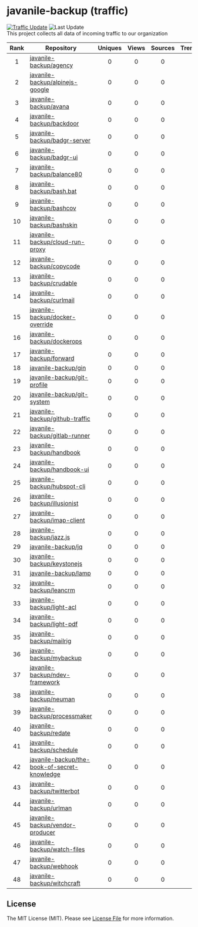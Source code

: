 # javanile-backup (traffic)
[![Traffic Update](https://github.com/javanile/github-traffic/actions/workflows/update.yml/badge.svg)](https://github.com/javanile/github-traffic/actions/workflows/update.yml)
![Last Update](https://img.shields.io/badge/Last%20Update-2025--10--26%2008%3A30%3A54%20UTC-blue)  
This project collects all data of incoming traffic to our organization  

| Rank | Repository | Uniques | Views | Sources | Trend |
|:----:|------------|:-----:|:-------:|:-------:|:-----:|
| 1 | [javanile-backup/agency](https://github.com/javanile-backup/agency) | 0 | 0 | 0 |  |
| 2 | [javanile-backup/alpinejs-google](https://github.com/javanile-backup/alpinejs-google) | 0 | 0 | 0 |  |
| 3 | [javanile-backup/avana](https://github.com/javanile-backup/avana) | 0 | 0 | 0 |  |
| 4 | [javanile-backup/backdoor](https://github.com/javanile-backup/backdoor) | 0 | 0 | 0 |  |
| 5 | [javanile-backup/badgr-server](https://github.com/javanile-backup/badgr-server) | 0 | 0 | 0 |  |
| 6 | [javanile-backup/badgr-ui](https://github.com/javanile-backup/badgr-ui) | 0 | 0 | 0 |  |
| 7 | [javanile-backup/balance80](https://github.com/javanile-backup/balance80) | 0 | 0 | 0 |  |
| 8 | [javanile-backup/bash.bat](https://github.com/javanile-backup/bash.bat) | 0 | 0 | 0 |  |
| 9 | [javanile-backup/bashcov](https://github.com/javanile-backup/bashcov) | 0 | 0 | 0 |  |
| 10 | [javanile-backup/bashskin](https://github.com/javanile-backup/bashskin) | 0 | 0 | 0 |  |
| 11 | [javanile-backup/cloud-run-proxy](https://github.com/javanile-backup/cloud-run-proxy) | 0 | 0 | 0 |  |
| 12 | [javanile-backup/copycode](https://github.com/javanile-backup/copycode) | 0 | 0 | 0 |  |
| 13 | [javanile-backup/crudable](https://github.com/javanile-backup/crudable) | 0 | 0 | 0 |  |
| 14 | [javanile-backup/curlmail](https://github.com/javanile-backup/curlmail) | 0 | 0 | 0 |  |
| 15 | [javanile-backup/docker-override](https://github.com/javanile-backup/docker-override) | 0 | 0 | 0 |  |
| 16 | [javanile-backup/dockerops](https://github.com/javanile-backup/dockerops) | 0 | 0 | 0 |  |
| 17 | [javanile-backup/forward](https://github.com/javanile-backup/forward) | 0 | 0 | 0 |  |
| 18 | [javanile-backup/gin](https://github.com/javanile-backup/gin) | 0 | 0 | 0 |  |
| 19 | [javanile-backup/git-profile](https://github.com/javanile-backup/git-profile) | 0 | 0 | 0 |  |
| 20 | [javanile-backup/git-system](https://github.com/javanile-backup/git-system) | 0 | 0 | 0 |  |
| 21 | [javanile-backup/github-traffic](https://github.com/javanile-backup/github-traffic) | 0 | 0 | 0 |  |
| 22 | [javanile-backup/gitlab-runner](https://github.com/javanile-backup/gitlab-runner) | 0 | 0 | 0 |  |
| 23 | [javanile-backup/handbook](https://github.com/javanile-backup/handbook) | 0 | 0 | 0 |  |
| 24 | [javanile-backup/handbook-ui](https://github.com/javanile-backup/handbook-ui) | 0 | 0 | 0 |  |
| 25 | [javanile-backup/hubspot-cli](https://github.com/javanile-backup/hubspot-cli) | 0 | 0 | 0 |  |
| 26 | [javanile-backup/illusionist](https://github.com/javanile-backup/illusionist) | 0 | 0 | 0 |  |
| 27 | [javanile-backup/imap-client](https://github.com/javanile-backup/imap-client) | 0 | 0 | 0 |  |
| 28 | [javanile-backup/jazz.js](https://github.com/javanile-backup/jazz.js) | 0 | 0 | 0 |  |
| 29 | [javanile-backup/jq](https://github.com/javanile-backup/jq) | 0 | 0 | 0 |  |
| 30 | [javanile-backup/keystonejs](https://github.com/javanile-backup/keystonejs) | 0 | 0 | 0 |  |
| 31 | [javanile-backup/lamp](https://github.com/javanile-backup/lamp) | 0 | 0 | 0 |  |
| 32 | [javanile-backup/leancrm](https://github.com/javanile-backup/leancrm) | 0 | 0 | 0 |  |
| 33 | [javanile-backup/light-acl](https://github.com/javanile-backup/light-acl) | 0 | 0 | 0 |  |
| 34 | [javanile-backup/light-pdf](https://github.com/javanile-backup/light-pdf) | 0 | 0 | 0 |  |
| 35 | [javanile-backup/mailrig](https://github.com/javanile-backup/mailrig) | 0 | 0 | 0 |  |
| 36 | [javanile-backup/mybackup](https://github.com/javanile-backup/mybackup) | 0 | 0 | 0 |  |
| 37 | [javanile-backup/ndev-framework](https://github.com/javanile-backup/ndev-framework) | 0 | 0 | 0 |  |
| 38 | [javanile-backup/neuman](https://github.com/javanile-backup/neuman) | 0 | 0 | 0 |  |
| 39 | [javanile-backup/processmaker](https://github.com/javanile-backup/processmaker) | 0 | 0 | 0 |  |
| 40 | [javanile-backup/redate](https://github.com/javanile-backup/redate) | 0 | 0 | 0 |  |
| 41 | [javanile-backup/schedule](https://github.com/javanile-backup/schedule) | 0 | 0 | 0 |  |
| 42 | [javanile-backup/the-book-of-secret-knowledge](https://github.com/javanile-backup/the-book-of-secret-knowledge) | 0 | 0 | 0 |  |
| 43 | [javanile-backup/twitterbot](https://github.com/javanile-backup/twitterbot) | 0 | 0 | 0 |  |
| 44 | [javanile-backup/urlman](https://github.com/javanile-backup/urlman) | 0 | 0 | 0 |  |
| 45 | [javanile-backup/vendor-producer](https://github.com/javanile-backup/vendor-producer) | 0 | 0 | 0 |  |
| 46 | [javanile-backup/watch-files](https://github.com/javanile-backup/watch-files) | 0 | 0 | 0 |  |
| 47 | [javanile-backup/webhook](https://github.com/javanile-backup/webhook) | 0 | 0 | 0 |  |
| 48 | [javanile-backup/witchcraft](https://github.com/javanile-backup/witchcraft) | 0 | 0 | 0 |  |
## License
The MIT License (MIT). Please see [License File](LICENSE) for more information.
